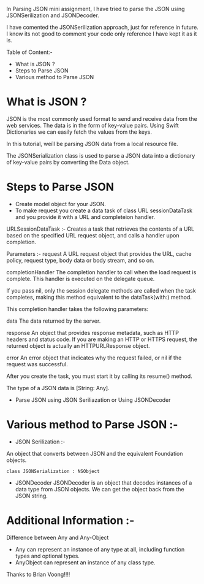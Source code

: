 In Parsing JSON mini assignment, I have tried to parse the JSON using JSONSerilization and JSONDecoder.

I have comented the JSONSerilization approach, just for reference in future. I know its not good to comment your code
only reference I have kept it as it is.

Table of Content:-
* What is JSON ?
* Steps to Parse JSON
* Various method to Parse JSON

# What is JSON ?
JSON is the most commonly used format to send and receive data from the web services. The data is in the form of key-value pairs. Using Swift Dictionaries we can easily fetch the values from the keys.

In this tutorial, weíll be parsing JSON data from a local resource file.

The JSONSerialization class is used to parse a JSON data into a dictionary of key-value pairs by converting the Data object.


# Steps to Parse JSON
* Create model object for your JSON.
* To make request you create a data task of class URL sessionDataTask and you provide it with a URL and completeion handler.

URLSessionDataTask :- Creates a task that retrieves the contents of a URL based on the specified URL request object, 
and calls a handler upon completion.

Parameters :- 
request
A URL request object that provides the URL, cache policy, request type, body data or body stream, and so on.

completionHandler
The completion handler to call when the load request is complete. This handler is executed on the delegate queue.

If you pass nil, only the session delegate methods are called when the task completes, making this method equivalent to the dataTask(with:) method.

This completion handler takes the following parameters:

data
The data returned by the server.

response
An object that provides response metadata, such as HTTP headers and status code. If you are making an HTTP or HTTPS request, the returned object is actually an HTTPURLResponse object.

error
An error object that indicates why the request failed, or nil if the request was successful.

After you create the task, you must start it by calling its resume() method.

The type of a JSON data is [String: Any].

* Parse JSON using JSON Seriliazation or Using JSONDecoder


# Various method to Parse JSON :-

* JSON Serilization :-  

An object that converts between JSON and the equivalent Foundation objects.

```
class JSONSerialization : NSObject

```

* JSONDecoder 
JSONDecoder is an object that decodes instances of a data type from JSON objects. 
We can get the object back from the JSON string.


# Additional Information :-

Difference between Any and Any-Object
* Any can represent an instance of any type at all, including function types and optional types.
* AnyObject can represent an instance of any class type.

Thanks to Brian Voong!!!! 



